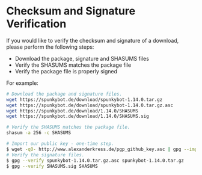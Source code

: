 # Checksum and Signature Verification

If you would like to verify the checksum and signature of a download, please perform the following steps:

* Download the package, signature and SHASUMS files
* Verify the SHASUMS matches the package file
* Verify the package file is properly signed

For example:

```bash
# Download the package and signature files.
wget https://spunkybot.de/download/spunkybot-1.14.0.tar.gz
wget https://spunkybot.de/download/spunkybot-1.14.0.tar.gz.asc
wget https://spunkybot.de/download/1.14.0/SHASUMS
wget https://spunkybot.de/download/1.14.0/SHASUMS.sig

# Verify the SHASUMS matches the package file.
shasum -a 256 -c SHASUMS

# Import our public key - one-time step.
$ wget -qO- http://www.alexanderkress.de/pgp_github_key.asc | gpg --import
# Verify the signature files.
$ gpg --verify spunkybot-1.14.0.tar.gz.asc spunkybot-1.14.0.tar.gz
$ gpg --verify SHASUMS.sig SHASUMS
```
